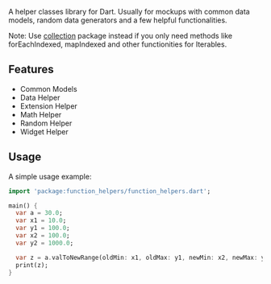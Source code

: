 A helper classes library for Dart.
Usually for mockups with common data models, random data generators and a few helpful functionalities.

Note: Use [collection](https://pub.dev/packages/collection) package instead if you only need methods like forEachIndexed, mapIndexed and other functionities for Iterables.

## Features
- Common Models
- Data Helper
- Extension Helper
- Math Helper
- Random Helper
- Widget Helper

## Usage

A simple usage example:

```dart
import 'package:function_helpers/function_helpers.dart';

main() {
  var a = 30.0;
  var x1 = 10.0;
  var y1 = 100.0;
  var x2 = 100.0;
  var y2 = 1000.0;

  var z = a.valToNewRange(oldMin: x1, oldMax: y1, newMin: x2, newMax: y2);
  print(z);
}
```

